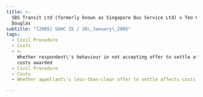 ```yaml
---
title: >-
  SBS Transit Ltd (formerly known as Singapore Bus Service Ltd) v Teo Chye Seng
  Douglas
subtitle: "[2005] SGHC 15 / 26\_January\_2005"
tags:
  - Civil Procedure
  - Costs
  - >-
    Whether respondent\'s behaviour in not accepting offer to settle affects
    costs awarded
  - Civil Procedure
  - Costs
  - Whether appellant\'s less-than-clear offer to settle affects costs awarded

---
```


